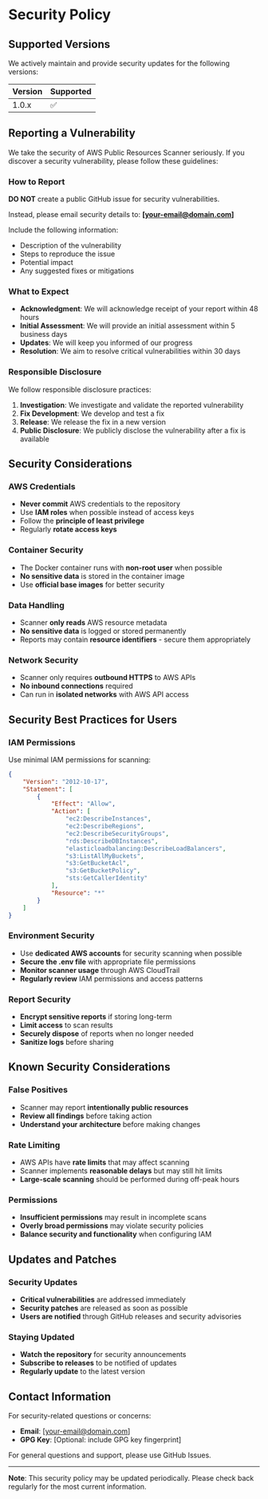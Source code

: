# Security Policy

## Supported Versions

We actively maintain and provide security updates for the following versions:

| Version | Supported          |
| ------- | ------------------ |
| 1.0.x   | :white_check_mark: |

## Reporting a Vulnerability

We take the security of AWS Public Resources Scanner seriously. If you discover a security vulnerability, please follow these guidelines:

### How to Report

**DO NOT** create a public GitHub issue for security vulnerabilities.

Instead, please email security details to: **[your-email@domain.com]**

Include the following information:
- Description of the vulnerability
- Steps to reproduce the issue
- Potential impact
- Any suggested fixes or mitigations

### What to Expect

- **Acknowledgment**: We will acknowledge receipt of your report within 48 hours
- **Initial Assessment**: We will provide an initial assessment within 5 business days
- **Updates**: We will keep you informed of our progress
- **Resolution**: We aim to resolve critical vulnerabilities within 30 days

### Responsible Disclosure

We follow responsible disclosure practices:

1. **Investigation**: We investigate and validate the reported vulnerability
2. **Fix Development**: We develop and test a fix
3. **Release**: We release the fix in a new version
4. **Public Disclosure**: We publicly disclose the vulnerability after a fix is available

## Security Considerations

### AWS Credentials
- **Never commit** AWS credentials to the repository
- Use **IAM roles** when possible instead of access keys
- Follow the **principle of least privilege**
- Regularly **rotate access keys**

### Container Security
- The Docker container runs with **non-root user** when possible
- **No sensitive data** is stored in the container image
- Use **official base images** for better security

### Data Handling
- Scanner **only reads** AWS resource metadata
- **No sensitive data** is logged or stored permanently
- Reports may contain **resource identifiers** - secure them appropriately

### Network Security
- Scanner only requires **outbound HTTPS** to AWS APIs
- **No inbound connections** required
- Can run in **isolated networks** with AWS API access

## Security Best Practices for Users

### IAM Permissions
Use minimal IAM permissions for scanning:

```json
{
    "Version": "2012-10-17",
    "Statement": [
        {
            "Effect": "Allow",
            "Action": [
                "ec2:DescribeInstances",
                "ec2:DescribeRegions",
                "ec2:DescribeSecurityGroups",
                "rds:DescribeDBInstances",
                "elasticloadbalancing:DescribeLoadBalancers",
                "s3:ListAllMyBuckets",
                "s3:GetBucketAcl",
                "s3:GetBucketPolicy",
                "sts:GetCallerIdentity"
            ],
            "Resource": "*"
        }
    ]
}
```

### Environment Security
- Use **dedicated AWS accounts** for security scanning when possible
- **Secure the .env file** with appropriate file permissions
- **Monitor scanner usage** through AWS CloudTrail
- **Regularly review** IAM permissions and access patterns

### Report Security
- **Encrypt sensitive reports** if storing long-term
- **Limit access** to scan results
- **Securely dispose** of reports when no longer needed
- **Sanitize logs** before sharing

## Known Security Considerations

### False Positives
- Scanner may report **intentionally public resources**
- **Review all findings** before taking action
- **Understand your architecture** before making changes

### Rate Limiting
- AWS APIs have **rate limits** that may affect scanning
- Scanner implements **reasonable delays** but may still hit limits
- **Large-scale scanning** should be performed during off-peak hours

### Permissions
- **Insufficient permissions** may result in incomplete scans
- **Overly broad permissions** may violate security policies
- **Balance security and functionality** when configuring IAM

## Updates and Patches

### Security Updates
- **Critical vulnerabilities** are addressed immediately
- **Security patches** are released as soon as possible
- **Users are notified** through GitHub releases and security advisories

### Staying Updated
- **Watch the repository** for security announcements
- **Subscribe to releases** to be notified of updates
- **Regularly update** to the latest version

## Contact Information

For security-related questions or concerns:

- **Email**: [your-email@domain.com]
- **GPG Key**: [Optional: include GPG key fingerprint]

For general questions and support, please use GitHub Issues.

---

**Note**: This security policy may be updated periodically. Please check back regularly for the most current information.

